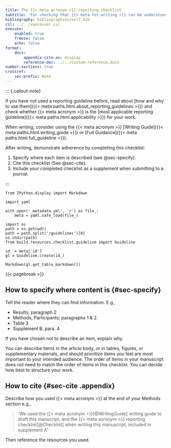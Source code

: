```yaml
---
title: The {{< meta acronym >}} reporting checklist
subtitle: 'For checking that {{< meta for-writing >}} can be understood and used by everyone'
bibliography: bibliographies/self.bib
csl: ../../vancouver.csl
execute:
    enabled: true
    freeze: false
    echo: false
format:
    docx:
        appendix-cite-as: display
        reference-doc: ../../custom-reference.docx
number-sections: true
crossref:
    sec-prefix: Note
---
```


::: {.callout-note}

If you have not used a reporting guideline before, read about [how and why to use them]({{< meta paths.html.about_reporting_guidelines >}}) and check whether {{< meta acronym >}} is the [most applicable reporting guideline]({{< meta paths.html.applicability >}}) for your work.

When writing, consider using the {{< meta acronym >}} [Writing Guide]({{< meta paths.html.writing_guide >}}) or [Full Guidance]({{< meta paths.html.full_guideline >}}).

After writing, demonstrate adherence by completing this checklist:

1. Specify where each item is described (see @sec-specify).
2. Cite this checklist (See @sec-cite).
3. Include your completed checklist as a supplement when submitting to a journal.

:::

```{python}
from IPython.display import Markdown

import yaml

with open('_metadata.yml', 'r') as file_:
    meta = yaml.safe_load(file_)

import os
path = os.getcwd()
path = path.split('/guidelines')[0]
os.chdir(path)
from build.resources.checklist.guideline import Guideline

id_ = meta['id']
gl = Guideline.create(id_)

Markdown(gl.get_table_markdown())
```

{{< pagebreak >}}

## How to specify where content is {#sec-specify}

Tell the reader where they can find information. E.g., 

* Results; paragraph 2
* Methods, Participants; paragraphs 1 & 2.
* Table 3
* Supplement B, para. 4

If you have chosen not to describe an item, explain why.

You can describe items in the article body, or in tables, figures, or supplementary materials, and should prioritize items you feel are most important to your intended audience. The order of items in your manuscript does not need to match the order of items in this checklist. You can decide how best to structure your work.

## How to cite {#sec-cite .appendix}

Describe how you used {{< meta acronym >}} at the end of your Methods section e.g., 

> 'We used the {{< meta acronym >}}[@WritingGuide] writing guide to draft this manucript, and the {{< meta acronym >}} reporting checklist[@Checklist] when writing this manuscript, included in supplement A'

Then reference the resources you used.
